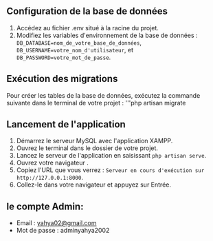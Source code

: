 
## Configuration de la base de données

1. Accédez au fichier .env situé à la racine du projet.
2. Modifiez les variables d'environnement de la base de données : `DB_DATABASE=nom_de_votre_base_de_données`, `DB_USERNAME=votre_nom_d'utilisateur`, et `DB_PASSWORD=votre_mot_de_passe`.

## Exécution des migrations

Pour créer les tables de la base de données, exécutez la commande suivante dans le terminal de votre projet :
'''php artisan migrate

## Lancement de l'application

1. Démarrez le serveur MySQL avec l'application XAMPP.
2. Ouvrez le terminal dans le dossier de votre projet.
3. Lancez le serveur de l'application en saisissant `php artisan serve`.
4. Ouvrez votre navigateur .
5. Copiez l'URL que vous verrez  : `Serveur en cours d'exécution sur http://127.0.0.1:8000`.
6. Collez-le dans votre navigateur et appuyez sur Entrée.

## le compte Admin:


- Email : yahya02@gmail.com
- Mot de passe : adminyahya2002




